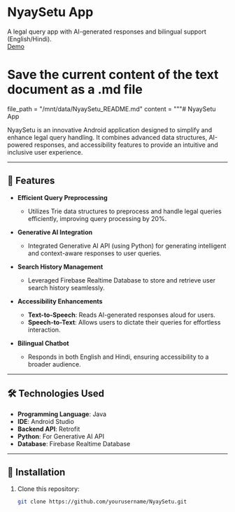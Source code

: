 # NyaySetu App
A legal query app with AI-generated responses and bilingual support (English/Hindi).  
[Demo](https://drive.google.com/drive/u/1/folders/1F90w6TWKlZAUsGSWCeX1IKRmoKjL7ocp)
# Save the current content of the text document as a .md file

file_path = "/mnt/data/NyaySetu_README.md"
content = """# NyaySetu App

NyaySetu is an innovative Android application designed to simplify and enhance legal query handling. It combines advanced data structures, AI-powered responses, and accessibility features to provide an intuitive and inclusive user experience.

---

## 🌟 Features

- **Efficient Query Preprocessing**
  - Utilizes Trie data structures to preprocess and handle legal queries efficiently, improving query processing by 20%.

- **Generative AI Integration**
  - Integrated Generative AI API (using Python) for generating intelligent and context-aware responses to user queries.

- **Search History Management**
  - Leveraged Firebase Realtime Database to store and retrieve user search history seamlessly.

- **Accessibility Enhancements**
  - **Text-to-Speech**: Reads AI-generated responses aloud for users.
  - **Speech-to-Text**: Allows users to dictate their queries for effortless interaction.

- **Bilingual Chatbot**
  - Responds in both English and Hindi, ensuring accessibility to a broader audience.

---

## 🛠️ Technologies Used

- **Programming Language**: Java
- **IDE**: Android Studio
- **Backend API**: Retrofit
- **Python**: For Generative AI API
- **Database**: Firebase Realtime Database

---

## 🚀 Installation

1. Clone this repository:
   ```bash
   git clone https://github.com/yourusername/NyaySetu.git

